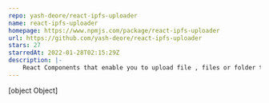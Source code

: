 ```yaml
---
repo: yash-deore/react-ipfs-uploader
name: react-ipfs-uploader
homepage: https://www.npmjs.com/package/react-ipfs-uploader
url: https://github.com/yash-deore/react-ipfs-uploader
stars: 27
starredAt: 2022-01-28T02:15:29Z
description: |-
    React Components that enable you to upload file , files or folder to IPFS .
---
```


[object Object]

